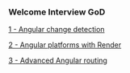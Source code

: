 ### Welcome Interview GoD

[1 - Angular change detection](/angular/change-detection/Angular-change-detection.md)

[2 - Angular platforms with Render](/angular/platforms/angular-platforms.md)

[3 - Advanced Angular routing](/angular/advanced-routing/advanced-routing.md)
